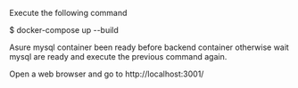 Execute the following command 

$ docker-compose up --build

Asure mysql container been ready before backend container otherwise wait mysql are ready and execute the previous command again.

Open a web browser and go to http://localhost:3001/